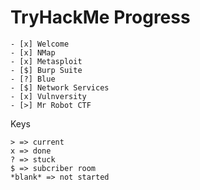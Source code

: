 # TryHackMe Progress

```
- [x] Welcome
- [x] NMap
- [x] Metasploit
- [$] Burp Suite
- [?] Blue
- [$] Network Services
- [x] Vulnversity
- [>] Mr Robot CTF
```

Keys
```
> => current
x => done
? => stuck
$ => subcriber room
*blank* => not started
```